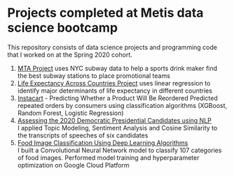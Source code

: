 # Projects completed at Metis data science bootcamp
This repository consists of data science projects and programming code that I worked on at the Spring 2020 cohort.

1. [MTA Project](https://github.com/dgourianov/metis_projects/tree/master/Project_1_mta)  uses NYC subway data to help a sports drink maker find the best subway stations to place promotional teams
1. [Life Expectancy Across Countries Project](https://github.com/dgourianov/metis_projects/tree/master/Project_2_life_expectancy) uses linear regression to identify major determinants of life expectancy in different countries
1. [Instacart](https://github.com/dgourianov/metis_projects/tree/master/Project_3_instacart)  - Predicting Whether a Product Will Be Reordered
Predicted repeated orders by consumers using classification algorithms (XGBoost, Random Forest, Logistic Regression)
1. [Assessing the 2020 Democratic Presidential Candidates using NLP](https://github.com/dgourianov/metis_projects/tree/master/Project_4_debates)  
I applied Topic Modeling, Sentiment Analysis and Cosine Similarity to the transcripts of speeches of six candidates
1. [Food Image Classification Using Deep Learning Algorithms](https://github.com/dgourianov/metis_projects/tree/master/Project_5_food_image_class)   
I built a Convolutional Neural Network model to classify 107 categories of food images. Performed model training and hyperparameter optimization on Google Cloud Platform

